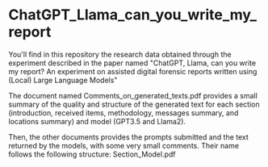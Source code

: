 # ChatGPT_Llama_can_you_write_my_report

You'll find in this repository the research data obtained through the experiment described in the paper named "ChatGPT, Llama, can you write my report? An experiment on assisted digital forensic reports written using (Local) Large Language Models"

The document named Comments_on_generated_texts.pdf provides a small summary of the quality and structure of the generated text for each section (introduction, received items, methodology, messages summary, and locations summary) and model (GPT3.5 and Llama2).

Then, the other documents provides the prompts submitted and the text returned by the models, with some very small comments. Their name follows the following structure: Section_Model.pdf
